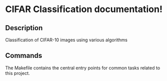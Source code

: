 # CIFAR Classification documentation!

## Description

Classification of CIFAR-10 images using various algorithms

## Commands

The Makefile contains the central entry points for common tasks related to this project.

